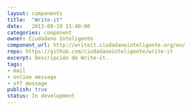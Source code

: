 ```yaml
---
layout: components
title:  "Write-it"
date:   2013-08-19 11:40:00
categories: component
owner: Ciudadano Inteligente
component_url: http://writeit.ciudadanointeligente.org/en/
repo: https://github.com/ciudadanointeligente/write-it
excerpt: Descripción de Write-it.
tags:
- mail 
- online message
- off message
publish: true
status: In development
---
```


